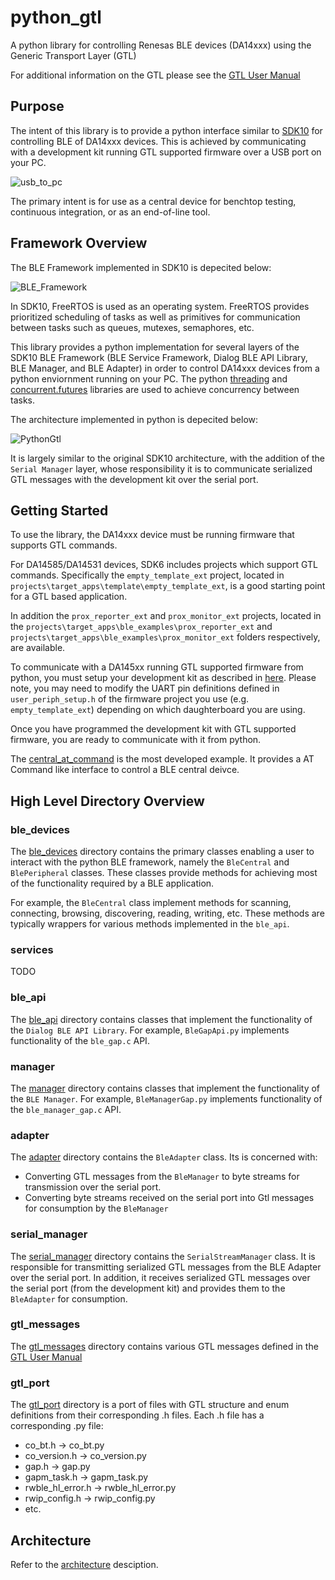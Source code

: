# python_gtl

A python library for controlling Renesas BLE devices (DA14xxx) using the Generic Transport Layer (GTL)

For additional information on the GTL please see the [GTL User Manual](https://www.renesas.com/us/en/document/mat/um-b-143-renesas-external-processor-interface-gtl-interface?language=en&r=1564826)

## Purpose

The intent of this library is to provide a python interface similar to [SDK10](http://lpccs-docs.renesas.com/um-b-092-da1469x_software_platform_reference/User_guides/User_guides.html#the-ble-framework) for controlling BLE of DA14xxx devices. This is achieved by communicating with a development kit running GTL supported firmware over a USB port on your PC.

![usb_to_pc](assets/usb_to_pc.png)

The primary intent is for use as a central device for benchtop testing, continuous integration, or as an end-of-line tool.

## Framework Overview

The BLE Framework implemented in SDK10 is depecited below:

![BLE_Framework](assets/BLE_Framework.png)

In SDK10, FreeRTOS is used as an operating system. FreeRTOS provides prioritized scheduling of tasks as well as primitives for communication between tasks such as queues, mutexes, semaphores, etc.

This library provides a python implementation for several layers of the SDK10 BLE Framework (BLE Service Framework, Dialog BLE API Library, BLE Manager, and BLE Adapter) in order to control DA14xxx devices from a python enviornment running on your PC. The python [threading](https://docs.python.org/3/library/threading.html) and [concurrent.futures](https://docs.python.org/3/library/concurrent.futures.html) libraries are used to achieve concurrency between tasks.

The architecture implemented in python is depecited below:

![PythonGtl](assets/PythonGtl.png)

It is largely similar to the original SDK10 architecture, with the addition of the `Serial Manager` layer, whose responsibility it is to communicate serialized GTL messages with the development kit over the serial port.

## Getting Started

To use the library, the DA14xxx device must be running firmware that supports GTL commands. 

For DA14585/DA14531 devices, SDK6 includes projects which support GTL commands. Specifically the  `empty_template_ext` project, located in `projects\target_apps\template\empty_template_ext`, is a good starting point for a GTL based application.

In addition the `prox_reporter_ext` and `prox_monitor_ext` projects, located in the `projects\target_apps\ble_examples\prox_reporter_ext` and
`projects\target_apps\ble_examples\prox_monitor_ext` folders respectively, are available.

To communicate with a DA145xx running GTL supported firmware from python, you must setup your development kit as described in [here](http://lpccs-docs.renesas.com/UM-140-DA145x-CodeLess/howToUse.html#hardware-setup). Please note, you may need to modify the UART pin definitions defined in `user_periph_setup.h` of the firmware project you use (e.g. `empty_template_ext`) depending on which daughterboard you are using.

Once you have programmed the development kit with GTL supported firmware, you are ready to communicate with it from python.

The [central_at_command](example/central_at_command/central_at_command_cli.py) is the most developed example. It provides a AT Command like interface to control a BLE central deivce.

## High Level Directory Overview

### ble_devices

The [ble_devices](ble_devices) directory contains the primary classes enabling a user to interact with the python BLE framework, namely the `BleCentral` and `BlePeripheral` classes. These classes provide methods for achieving most of the functionality required by a BLE application.

For example, the `BleCentral` class implement methods for scanning, connecting, browsing, discovering, reading, writing, etc. These methods are typically wrappers for various methods implemented in the `ble_api`.

### services

TODO

### ble_api

The [ble_api](ble_api) directory contains classes that implement the functionality of the `Dialog BLE API Library`. For example, `BleGapApi.py` implements functionality of the `ble_gap.c` API.

### manager

The [manager](manager) directory contains classes that implement the functionality of the `BLE Manager`. For example, `BleManagerGap.py` implements functionality of the `ble_manager_gap.c` API.

### adapter

The [adapter](adapter) directory contains the `BleAdapter` class. Its is concerned with:

- Converting GTL messages from the `BleManager` to byte streams for transmission over the serial port.
- Converting byte streams received on the serial port into Gtl messages for consumption by the `BleManager`

### serial_manager

The [serial_manager](serial_manager) directory contains the `SerialStreamManager` class. It is responsible for transmitting serialized GTL messages from the BLE Adapter over the serial port. In addition, it receives serialized GTL messages over the serial port (from the development kit) and provides them to the `BleAdapter` for consumption.

### gtl_messages

The [gtl_messages](gtl_messages) directory contains various GTL messages defined in the [GTL User Manual](https://www.renesas.com/us/en/document/mat/um-b-143-renesas-external-processor-interface-gtl-interface?language=en&r=1564826)  

### gtl_port

The [gtl_port](gtl_port) directory is a port of files with GTL structure and enum definitions from their corresponding .h files. Each .h file has a corresponding .py file:

* co_bt.h -> co_bt.py
* co_version.h -> co_version.py
* gap.h -> gap.py
* gapm_task.h -> gapm_task.py
* rwble_hl_error.h -> rwble_hl_error.py
* rwip_config.h -> rwip_config.py
* etc.

## Architecture

Refer to the [architecture](docs/architecture.md) desciption.
